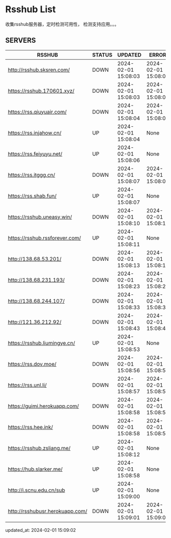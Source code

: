 # Rsshub List

收集rsshub服务器，定时检测可用性， 检测支持应用。。。


## SERVERS

|  RSSHUB   | STATUS  | UPDATED  | ERROR  | TWITTER |  
|  ----  | ----  | ----  | ----  | ---- |  
| http://rsshub.sksren.com/ | DOWN | 2024-02-01 15:08:03 | 2024-02-01 15:08:03 |  
| https://rsshub.170601.xyz/ | DOWN | 2024-02-01 15:08:03 | 2024-02-01 15:08:03 |  
| https://rss.qiuyuair.com/ | DOWN | 2024-02-01 15:08:04 | 2024-02-01 15:08:04 |  
| https://rss.injahow.cn/ | UP | 2024-02-01 15:08:04 | None ||  
| https://rss.feiyuyu.net/ | UP | 2024-02-01 15:08:06 | None ||  
| https://rss.itggg.cn/ | DOWN | 2024-02-01 15:08:07 | 2024-02-01 15:08:07 |  
| https://rss.shab.fun/ | UP | 2024-02-01 15:08:07 | None ||  
| https://rsshub.uneasy.win/ | DOWN | 2024-02-01 15:08:10 | 2024-02-01 15:08:10 |  
| https://rsshub.rssforever.com/ | UP | 2024-02-01 15:08:11 | None ||  
| http://138.68.53.201/ | DOWN | 2024-02-01 15:08:13 | 2024-02-01 15:08:13 |  
| http://138.68.231.193/ | DOWN | 2024-02-01 15:08:23 | 2024-02-01 15:08:23 |  
| http://138.68.244.107/ | DOWN | 2024-02-01 15:08:33 | 2024-02-01 15:08:33 |  
| http://121.36.212.92/ | DOWN | 2024-02-01 15:08:43 | 2024-02-01 15:08:43 |  
| https://rsshub.liumingye.cn/ | UP | 2024-02-01 15:08:53 | None ||  
| https://rss.dov.moe/ | DOWN | 2024-02-01 15:08:56 | 2024-02-01 15:08:56 |  
| https://rss.unl.li/ | DOWN | 2024-02-01 15:08:57 | 2024-02-01 15:08:57 |  
| https://guimi.herokuapp.com/ | DOWN | 2024-02-01 15:08:58 | 2024-02-01 15:08:58 |  
| https://rss.hee.ink/ | DOWN | 2024-02-01 15:08:58 | 2024-02-01 15:08:58 |  
| https://rsshub.zsliang.me/ | UP | 2024-02-01 15:08:12 | None |OK|  
| https://hub.slarker.me/ | UP | 2024-02-01 15:08:58 | None ||  
| http://i.scnu.edu.cn/sub | UP | 2024-02-01 15:09:00 | None ||  
| http://rsshubusr.herokuapp.com/ | DOWN | 2024-02-01 15:09:01 | 2024-02-01 15:09:01 |  
  

updated_at: 2024-02-01 15:09:02  
